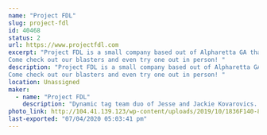 ```yaml
---
name: "Project FDL"
slug: project-fdl
id: 40468
status: 2
url: https://www.projectfdl.com
excerpt: "Project FDL is a small company based out of Alpharetta GA that makes 3d printed foam dart launchers. Our designs are open sourced and a great hobby project to really allow the amazing art of 3d printing shine though. 
Come check out our blasters and even try one out in person! "
description: "Project FDL is a small company based out of Alpharetta GA that makes 3d printed foam dart launchers. Our designs are open sourced and a great hobby project to really allow the amazing art of 3d printing shine though. 
Come check out our blasters and even try one out in person! "
location: Unassigned
maker:
  - name: "Project FDL"
    description: "Dynamic tag team duo of Jesse and Jackie Kovarovics. Project FDL is dedicated to creating innovative 3D printed foam dart launchers. "
photo_link: http://104.41.139.123/wp-content/uploads/2019/10/1836F140-8FFB-4FAA-990C-8A6F0C89ECBE.png
last-exported: "07/04/2020 05:03:41 pm"
---
```

